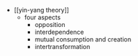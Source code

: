 - [[yin-yang theory]]
    - four aspects
        - opposition
        - interdependence
        - mutual consumption and creation
        - intertransformation

